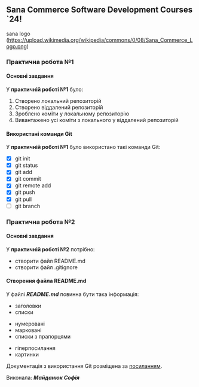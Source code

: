 ## Sana Commerce Software Development Courses `24!
sana logo (https://upload.wikimedia.org/wikipedia/commons/0/08/Sana_Commerce_Logo.png)
### Практична робота №1
#### Основні завдання
У **практичній роботі №1** було:
1. Створено локальний репозиторій
2. Створено віддалений репозиторій
3. Зроблено коміти у локальному репозиторію
4. Вивантажено усі коміти з локального у віддалений репозиторій
#### Використані команди Git
У **практичній роботі №1** було використано такі команди Git:
- [x] git init
- [x] git status
- [x] git add
- [x] git commit
- [x] git remote add
- [x] git push
- [x] git pull
- [ ] git branch
### Практична робота №2
#### Основні завдання
У **практичній роботі №2** потрібно:
* створити файл README.md
* створити файл .gitignore
#### Створення файла README.md
У файлі ***README.md*** повинна бути така інформація:
* заголовки
* списки 
- нумеровані
- марковані
- списки з прапорцями
* гіперпосилання
* картинки 

Документація з використання Git розміщена за [посиланням](https://git-scm.com/book/uk/v2/%D0%92%D1%81%D1%82%D1%83%D0%BF-%D0%9F%D1%80%D0%BE-%D1%81%D0%B8%D1%81%D1%82%D0%B5%D0%BC%D1%83-%D0%BA%D0%BE%D0%BD%D1%82%D1%80%D0%BE%D0%BB%D1%8E-%D0%B2%D0%B5%D1%80%D1%81%D1%96%D0%B9).

Виконала: ***Майданюк Софія***